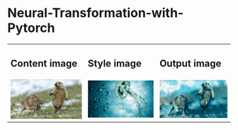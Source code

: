 # Neural-Transformation-with-Pytorch

<table>
    <tr>
        <td>
            <h2>Content image</h2>
        </td>
        <td>
            <h2>Style image</h2>
        </td>
        <td>
            <h2>Output image</h2>
        </td>
    </tr>
    <tr>
        <td>
            <img src="images/animals.jpeg" alt="Content image" width="300"/> 
        </td>
        <td>
            <img src="images/PT_hero_42_153645159.jpg" alt="Style image" width="300"/>
        </td>
        <td>
            <img src="Output_image_animal.jpg" alt="Style image" width="300"/>
        </td>
    </tr>
</table>       
